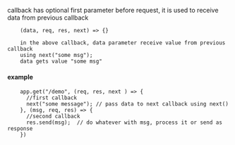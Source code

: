 callback has optional first parameter before request, it is used to receive data from previous callback

        (data, req, res, next) => {}
        
        in the above callback, data parameter receive value from previous callback
        using next("some msg");
        data gets value "some msg"

#### example

        app.get("/demo", (req, res, next ) => {
          //first callback
          next("some message"); // pass data to next callback using next()
        }, (msg, req, res) => {
          //second callback
          res.send(msg);  // do whatever with msg, process it or send as response
        })
